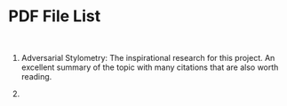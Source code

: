 # PDF File List

&nbsp;

1) Adversarial Stylometry: The inspirational research for this project. An excellent summary of the topic with many citations that are also worth reading.

2) 
